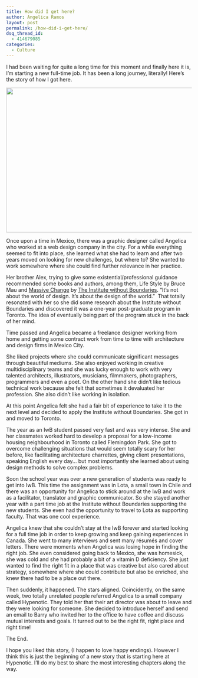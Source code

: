 ```yaml
---
title: How did I get here?
author: Angelica Ramos
layout: post
permalink: /how-did-i-get-here/
dsq_thread_id:
  - 414679085
categories:
  - Culture
---
```

I had been waiting for quite a long time for this moment and finally here it is, I’m starting a new full-time job. It has been a long journey, literally! Here’s the story of how I got here.

<a href="http://hypenotic.com/meaning-fulmarketing/6722/how-did-i-get-here/attachment/blogpost-graphic" rel="attachment wp-att-6723"><img class="alignnone size-medium wp-image-6723" title="life's a journey!" src="http://hypenotic.com/wordpress/wp-content/uploads/2011/09/blogpost-graphic-580x392.jpg" alt="" width="580" height="392" /></a>

Once upon a time in Mexico, there was a graphic designer called Angelica who worked at a web design company in the city. For a while everything seemed to fit into place, she learned what she had to learn and after two years moved on looking for new challenges, but where to? She wanted to work somewhere where she could find further relevance in her practice.

Her brother Alex, trying to give some existential/professional guidance recommended some books and authors, among them, Life Style by Bruce Mau and [Massive Change][1] by [The Institute without Boundaries][2]. “It&#8217;s not about the world of design. It&#8217;s about the design of the world.&#8221;  That totally resonated with her so she did some research about the Institute without Boundaries and discovered it was a one-year post-graduate program in Toronto. The idea of eventually being part of the program stuck in the back of her mind.

Time passed and Angelica became a freelance designer working from home and getting some contract work from time to time with architecture and design firms in Mexico City.

She liked projects where she could communicate significant messages through beautiful mediums. She also enjoyed working in creative multidisciplinary teams and she was lucky enough to work with very talented architects, illustrators, musicians, filmmakers, photographers, programmers and even a poet. On the other hand she didn’t like tedious technical work because she felt that sometimes it devaluated her profession. She also didn’t like working in isolation.

At this point Angelica felt she had a fair bit of experience to take it to the next level and decided to apply the Institute without Boundaries. She got in and moved to Toronto.

The year as an IwB student passed very fast and was very intense. She and her classmates worked hard to develop a proposal for a low-income housing neighbourhood in Toronto called Flemingdon Park. She got to overcome challenging situations that would seem totally scary for her before, like facilitating architecture charrettes, giving client presentations, speaking English every day… but most importantly she learned about using design methods to solve complex problems.

Soon the school year was over a new generation of students was ready to get into IwB. This time the assignment was in Lota, a small town in Chile and there was an opportunity for Angelica to stick around at the IwB and work as a facilitator, translator and graphic communicator. So she stayed another year with a part time job at the Institute without Boundaries supporting the new students. She even had the opportunity to travel to Lota as supporting faculty. That was one cool experience.

Angelica knew that she couldn’t stay at the IwB forever and started looking for a full time job in order to keep growing and keep gaining experiences in Canada. She went to many interviews and sent many résumés and cover letters. There were moments when Angelica was losing hope in finding the right job. She even considered going back to Mexico, she was homesick, she was cold and she had probably a bit of a vitamin D deficiency. She just wanted to find the right fit in a place that was creative but also cared about strategy, somewhere where she could contribute but also be enriched, she knew there had to be a place out there.

Then suddenly, it happened. The stars aligned. Coincidently, on the same week, two totally unrelated people referred Angelica to a small company called Hypenotic. They told her that their art director was about to leave and they were looking for someone. She decided to introduce herself and send an email to Barry who invited her to the office to have coffee and discuss mutual interests and goals. It turned out to be the right fit, right place and right time!

The End.

I hope you liked this story, (I happen to love happy endings). However I think this is just the beginning of a new story that is starting here at Hypenotic. I’ll do my best to share the most interesting chapters along the way.

<div class="zemanta-pixie" style="margin-top: 10px; height: 15px;">
  <img class="zemanta-pixie-img" style="border: none; float: right;" src="http://img.zemanta.com/pixy.gif?x-id=fd0936b0-6d91-4c97-87a2-165fcd63d0e8" alt="" />
</div>

 [1]: http://www.massivechange.com/
 [2]: http://www.institutewithoutboundaries.com/